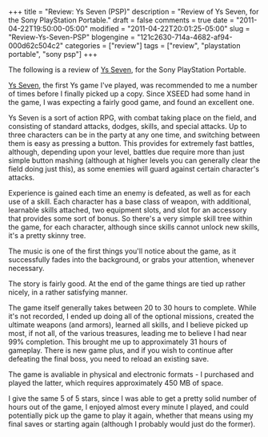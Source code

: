 +++
title = "Review: Ys Seven (PSP)"
description = "Review of Ys Seven, for the Sony PlayStation Portable."
draft = false
comments = true
date = "2011-04-22T19:50:00-05:00"
modified = "2011-04-22T20:01:25-05:00"
slug = "Review-Ys-Seven-PSP"
blogengine = "121c2630-714a-4682-af94-000d62c504c2"
categories = ["review"]
tags = ["review", "playstation portable", "sony psp"]
+++

<div class="note">
<p>The following is a review of <a rel="external" href="http://www.amazon.com/gp/product/B003O21OWY?tag=strivinglifen-20">Ys Seven</a>, for the Sony PlayStation Portable.</p>
</div>
<p><a rel="external" href="http://www.amazon.com/gp/product/B003O21OWY?tag=strivinglifen-20">Ys Seven</a>, the first Ys game I've played, was recommended to me a number of times before I finally picked up a copy. Since XSEED had some hand in the game, I was expecting a fairly good game, and found an excellent one.</p>
<p>Ys Seven is a sort of action RPG, with combat taking place on the field, and consisting of standard attacks, dodges, skills, and special attacks. Up to three characters can be in the party at any one time, and switching between them is easy as pressing a button. This provides for extremely fast battles, although, depending upon your level, battles due require more than just simple button mashing (although at higher levels you can generally clear the field doing just this), as some enemies will guard against certain character's attacks.</p>
<p>Experience is gained each time an enemy is defeated, as well as for each use of a skill. Each character has a base class of weapon, with additional, learnable skills attached, two equipment slots, and slot for an accessory that provides some sort of bonus.&nbsp;So there's a very simple skill tree within the game, for each character, although since skills cannot unlock new skills, it's a pretty skinny tree.</p>
<p>The music is one of the first things you'll notice about the game, as it successfully fades into the background, or grabs your attention, whenever necessary.</p>
<p>The story is fairly good. At the end of the game things are tied up rather nicely, in a rather satisfying manner.</p>
<p>The game itself generally takes between 20 to 30 hours to complete. While it's not recorded, I ended up doing all of the optional missions, created the ultimate weapons (and armors), learned all skills, and I believe picked up most, if not all, of the various treasures, leading me to believe I had near 99% completion. This brought me up to approximately 31 hours of gameplay. There is new game plus, and if you wish to continue after defeating the final boss, you need to reload an existing save.</p>
<p>The game is avaliable in physical and electronic formats - I purchased and played the latter, which requires approximately 450 MB of space.</p>
<p>I give the same 5 of 5 stars, since I was able to get a pretty solid number of hours out of the game, I enjoyed almost every minute I played, and could potentially pick up the game to play it again, whether that means using my final saves or starting again (although I probably would just do the former).</p>
